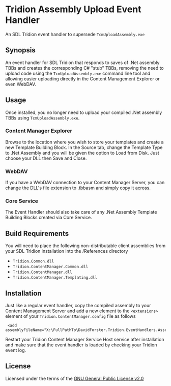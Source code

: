 # Tridion Assembly Upload Event Handler

An SDL Tridion event handler to supersede `TcmUploadAssembly.exe`

## Synopsis

An event handler for SDL Tridion that responds to saves of .Net assembly TBBs and creates the corresponding C# "stub" TBBs, removing the need to upload code using the `TcmUploadAssembly.exe` command line tool and allowing easier uploading directly in the Content Management Explorer or even WebDAV.

## Usage

Once installed, you no longer need to upload your compiled .Net assembly TBBs using `TcmUploadAssembly.exe`.

### Content Manager Explorer

Browse to the location where you wish to store your templates and create a new Template Building Block. In the Source tab, change the Template Type to .Net Assembly and you will be given the option to Load from Disk. Just choose your DLL then Save and Close.

### WebDAV

If you have a WebDAV connection to your Content Manager Server, you can change the DLL's file extension to .tbbasm and simply copy it across.

### Core Service

The Event Handler should also take care of any .Net Assembly Template Building Blocks created via Core Service.

## Build Requirements

You will need to place the following non-distributable client assemblies from your SDL Tridion installation into the /References directory

 - `Tridion.Common.dll`
 - `Tridion.ContentManager.Common.dll`
 - `Tridion.ContentManager.dll`
 - `Tridion.ContentManager.Templating.dll`

## Installation

Just like a regular event handler, copy the compiled assembly to your Content Management Server and add a new element to the `<extensions>` element of your `Tridion.ContentManager.config` file as follows

     <add assemblyFileName="X:\FullPathTo\DavidForster.Tridion.EventHandlers.AssemblyUpload.dll"/>

Restart your Tridion Content Manager Service Host service after installation and make sure that the event handler is loaded by checking your Tridion event log.

## License

Licensed under the terms of the [GNU General Public License v2.0](http://www.gnu.org/licenses/gpl-2.0.txt)
